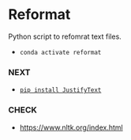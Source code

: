 # Reformat

Python script to refomrat text files.

- `conda activate reformat`

### NEXT

- [`pip install JustifyText`](https://pypi.org/project/JustifyText/)

### CHECK

- https://www.nltk.org/index.html